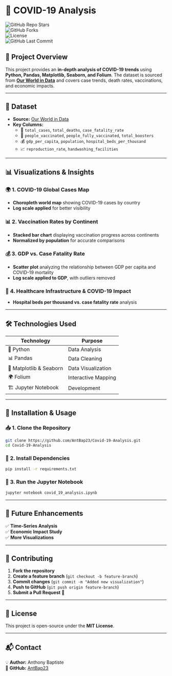 

# 🦠 COVID-19 Analysis  

![GitHub Repo Stars](https://img.shields.io/github/stars/AntBap23/Covid-19-Analysis?style=social)  
![GitHub Forks](https://img.shields.io/github/forks/AntBap23/Covid-19-Analysis?style=social)  
![License](https://img.shields.io/github/license/AntBap23/Covid-19-Analysis)  
![GitHub Last Commit](https://img.shields.io/github/last-commit/AntBap23/Covid-19-Analysis)  

## 📌 Project Overview  
This project provides an **in-depth analysis of COVID-19 trends** using **Python, Pandas, Matplotlib, Seaborn, and Folium**. The dataset is sourced from **[Our World in Data](https://ourworldindata.org/covid-data)** and covers case trends, death rates, vaccinations, and economic impacts.  

---

## 📂 Dataset  
- **Source:** [Our World in Data](https://covid.ourworldindata.org/data/owid-covid-data.csv)  
- **Key Columns:**  
  - 🏥 `total_cases`, `total_deaths`, `case_fatality_rate`  
  - 💉 `people_vaccinated`, `people_fully_vaccinated`, `total_boosters`  
  - 💰 `gdp_per_capita`, `population`, `hospital_beds_per_thousand`  
  - 📈 `reproduction_rate`, `handwashing_facilities`  

---

## 📊 Visualizations & Insights  

### 🌍 **1. COVID-19 Global Cases Map**  
- **Choropleth world map** showing COVID-19 cases by country  
- **Log scale applied** for better visibility  

### 📊 **2. Vaccination Rates by Continent**  
- **Stacked bar chart** displaying vaccination progress across continents  
- **Normalized by population** for accurate comparisons  

### 💰 **3. GDP vs. Case Fatality Rate**  
- **Scatter plot** analyzing the relationship between GDP per capita and COVID-19 mortality  
- **Log scale applied to GDP**, with outliers removed  

### 🏥 **4. Healthcare Infrastructure & COVID-19 Impact**  
- **Hospital beds per thousand vs. case fatality rate** analysis  

---

## 🛠️ Technologies Used  
| Technology | Purpose |  
|------------|---------|  
| 🐍 Python | Data Analysis |  
| 📊 Pandas | Data Cleaning |  
| 🎨 Matplotlib & Seaborn | Data Visualization |  
| 🌍 Folium | Interactive Mapping |  
| 🏗️ Jupyter Notebook | Development |  

---

## 🚀 Installation & Usage  

### 📥 **1. Clone the Repository**  
```bash
git clone https://github.com/AntBap23/Covid-19-Analysis.git
cd Covid-19-Analysis
```
### 🔧 **2. Install Dependencies**  
```bash
pip install -r requirements.txt
```
### 🏃 **3. Run the Jupyter Notebook**  
```bash
jupyter notebook covid_19_analysis.ipynb
```

---

## 🎯 Future Enhancements  
✅ **Time-Series Analysis**  
✅ **Economic Impact Study**  
✅ **More Visualizations**  

---

## 🤝 Contributing  
1. **Fork the repository**  
2. **Create a feature branch** (`git checkout -b feature-branch`)  
3. **Commit changes** (`git commit -m "Added new visualization"`)  
4. **Push to GitHub** (`git push origin feature-branch`)  
5. **Submit a Pull Request** 🚀  

---

## 📜 License  
This project is open-source under the **MIT License**.  

---

## 📬 Contact  
💡 **Author:** Anthony Baptiste  
🔗 **GitHub:** [AntBap23](https://github.com/AntBap23)  

